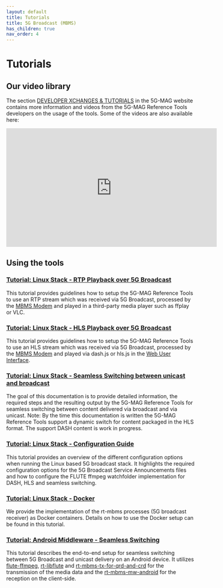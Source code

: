 ```yaml
---
layout: default
title: Tutorials
title: 5G Broadcast (MBMS)
has_children: true
nav_order: 4
---
```


# Tutorials

## Our video library

The section [DEVELOPER XCHANGES & TUTORIALS](https://www.5g-mag.com/tutorials) in the 5G-MAG website contains more
information and videos from the 5G-MAG Reference Tools developers on the usage of the tools. Some of the videos are also
available here:

<iframe width="560" height="315" src="https://www.youtube.com/embed/videoseries?si=slOCsL53O2W6WlIb&amp;list=PLFqKJZ78_IWWbdf4rZ_SS9W0dqpLhKZz8" title="YouTube video player" frameborder="0" allow="accelerometer; autoplay; clipboard-write; encrypted-media; gyroscope; picture-in-picture; web-share" referrerpolicy="strict-origin-when-cross-origin" allowfullscreen></iframe>

## Using the tools

### [Tutorial: Linux Stack - RTP Playback over 5G Broadcast](./tutorials/rtp-playback-5gbc.html)

This tutorial provides guidelines how to setup the
5G-MAG Reference Tools to use an RTP stream which was received via 5G Broadcast, processed by
the [MBMS Modem](https://github.com/5G-MAG/rt-mbms-modem) and played in a third-party media player such as ffplay or
VLC.

### [Tutorial: Linux Stack - HLS Playback over 5G Broadcast](./tutorials/hls-playback-5gbc.html)

This tutorial provides guidelines how to setup the
5G-MAG Reference Tools to use an HLS stream which was received via 5G Broadcast, processed by
the [MBMS Modem](https://github.com/5G-MAG/rt-mbms-modem) and played via dash.js or hls.js in
the [Web User Interface](https://github.com/5G-MAG/rt-wui).

### [Tutorial: Linux Stack - Seamless Switching between unicast and broadcast](./tutorials/seamless-switching.html)

The goal of this documentation is to provide detailed information, the required steps and the resulting output by the
5G-MAG Reference Tools for seamless switching between content delivered via broadcast and via unicast. Note: By the time
this documentation is written the 5G-MAG Reference Tools support a dynamic switch for content packaged in the HLS
format. The support DASH content is work in progress.

### [Tutorial: Linux Stack - Configuration Guide](./tutorials/configuration-guide.html)

This tutorial provides an overview of the different configuration options when running the Linux based 5G broadcast
stack. It highlights the required configuration options for the 5G Broadcast Service Announcements files and how to
configure the FLUTE ffmpeg watchfolder implementation for DASH, HLS and seamless switching.

### [Tutorial: Linux Stack - Docker](./tutorials/docker-implementation.html)

We provide the implementation of the rt-mbms processes (5G broadcast receiver) as Docker containers. Details on how to
use the Docker setup can be found in this tutorial.

### [Tutorial: Android Middleware - Seamless Switching](./tutorials/android-mw-seamless-switching.html)

This tutorial describes the end-to-end setup for seamless switching between 5G Broadcast and unicast delivery on an
Android device. It
utilizes [flute-ffmpeg](https://github.com/5G-MAG/rt-mbms-examples/tree/development/flute-ffmpeg), [rt-libflute](https://github.com/5G-MAG/rt-libflute)
and [rt-mbms-tx-for-qrd-and-crd](https://github.com/5G-MAG/rt-mbms-tx-for-qrd-and-crd) for the transmission of the
media data and the [rt-mbms-mw-android](https://github.com/5G-MAG/rt-mbms-mw-android) for the reception on the client-side.
